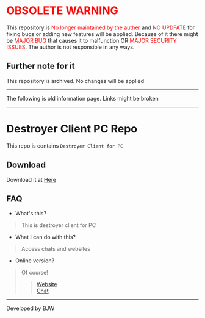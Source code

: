 # <span style="color: red;">OBSOLETE WARNING</span>
This repository is <span style="color: red;">No longer maintained by the auther</span> and <span style="color:red;">NO UPDFATE</span> for fixing bugs or adding new features will be applied. Because of it there might be <span style="color: red;">MAJOR BUG</span> that causes it to malfunction OR <span style="color: red;">MAJOR SECURITY ISSUES</span>. The author is not responsible in any ways.

## Further note for it
This repository is archived. No changes will be applied

***
The following is old information page. Links might be broken
***

# Destroyer Client PC Repo
This repo is contains ```Destroyer Client for PC```
## Download
Download it at [Here](https://github.com/baejeongwan/destroyerclient-pc)
## FAQ
- What's this?
> This is destroyer client for PC
- What I can do with this?
> Access chats and websites
- Online version?
> Of course!
>> [Website](https://baejeongwan.github.io/thedestroyers)   
>> [Chat](https://destroyer-chats.herokuapp.com)
* * *
Developed by BJW
